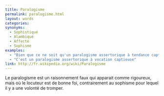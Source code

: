 ```yaml
---
title: Paralogisme
permalink: paralogisme.html
layout: words
categories:
synonyms:
  - Sophistiqué
  - Alambiqué
  - Affecté
  - Sophisme
examples:
  - "Bien que ce ne soit qu'un paralogisme assertorique à tendance captieuse."
  - "C'est un paralogisme assertorique à vocation captieuse"
link: http://fr.wikipedia.org/wiki/Paralogisme
---
```


Le paralogisme est un raisonnement faux qui apparait comme rigoureux, mais où le locuteur est de bonne foi, contrairement au sophisme pour lequel il y a une volonté de tromper.

